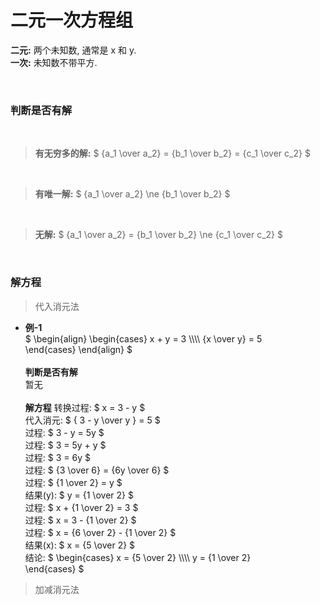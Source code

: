 
# 二元一次方程组  
**二元:** 两个未知数, 通常是 x 和 y.  
**一次:** 未知数不带平方.  


&nbsp;  
### 判断是否有解
&nbsp;  
> **有无穷多的解:** $ {a_1 \over a_2} = {b_1 \over b_2} = {c_1 \over c_2} $

&nbsp;  
> **有唯一解:** $ {a_1 \over a_2} \ne {b_1 \over b_2}  $  

&nbsp;  
> **无解:** $ {a_1 \over a_2} = {b_1 \over b_2} \ne {c_1 \over c_2} $  



&nbsp;  
### 解方程  

> 代入消元法  

- **例-1**  
  $
  \begin{align}
      \begin{cases}
           x   +   y  = 3 \\\\\\\\
          {x \over y} = 5  
      \end{cases}
  \end{align}
  $  
  &nbsp;  
  **判断是否有解**  
  暂无  
  &nbsp;  
  **解方程**
  转换过程: $ x = 3 - y $     
  代入消元: $ { 3 - y \over y } = 5 $  
  过程: $ 3 - y = 5y $  
  过程: $ 3 = 5y + y $  
  过程: $ 3 = 6y $  
  过程: $ {3 \over 6} = {6y \over 6} $  
  过程: $ {1 \over 2} = y $  
  结果(y): $ y = {1 \over 2} $  
  过程: $ x + {1 \over 2} = 3 $  
  过程: $ x = 3 - {1 \over 2} $  
  过程: $ x = {6 \over 2} - {1 \over 2} $  
  结果(x): $ x = {5 \over 2} $  
  结论: $ \begin{cases}
              x = {5 \over 2} \\\\\\\\ 
              y = {1 \over 2}  
          \end{cases}
        $


> 加减消元法  


